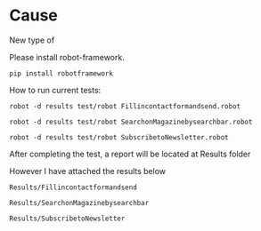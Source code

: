 # Cause
New type of


Please install  robot-framework.

 `pip install robotframework`

How to run current tests:

`robot -d results test/robot Fillincontactformandsend.robot`

`robot -d results test/robot SearchonMagazinebysearchbar.robot`

`robot -d results test/robot SubscribetoNewsletter.robot`

After completing the test, a report will be located at Results folder

However I have attached the results below

`Results/Fillincontactformandsend`

`Results/SearchonMagazinebysearchbar`

`Results/SubscribetoNewsletter`


